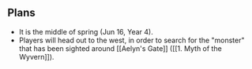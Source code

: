 ## Plans
- It is the middle of spring (Jun 16, Year 4).
- Players will head out to the west, in order to search for the "monster" that has been sighted around [[Aelyn's Gate]] ([[1. Myth of the Wyvern]]).